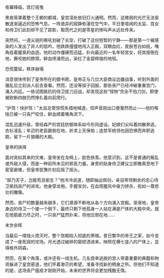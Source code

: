 夜幕降临，宫灯摇曳

黑夜笼罩着整个王朝的都城，皇宫深处依旧灯火通明。然而，这微弱的光芒无法驱散逐渐逼近的恐怖气息。一阵诡异的寂静弥漫在空气中，平日里喧闹的太监、宫女和侍卫们此刻却不见了踪影，取而代之的是零星的惨叫声从远处传来。

突然间，一道尖锐的嘶吼划破了长空，打破了这份短暂的宁静——那是第一个被感染的人发出了非人的低吟。他跌跌撞撞地闯入正殿，双眼血红，皮肤苍白如纸，嘴角挂着腥臭的血迹。他的动作僵硬而迅猛，扑向最近的一名年轻宫女，将其按倒在地，撕咬她的脖颈。鲜血喷涌而出，染红了金碧辉煌的地毯。

恐慌蔓延，秩序崩塌

消息很快传到了皇帝所在的御书房。皇帝正与几位大臣商议边疆战事，听到外面的骚乱后立刻派人前去查看。然而，还没等探子回报，那些丧尸已经冲破重重宫门，涌入内廷。一些试图抵抗的侍卫拔刀迎战，却发现这些“怪物”完全不怕刀剑，即使被砍断四肢仍然挣扎着向前爬行。

“护驾！快护驾！”太监总管惊慌失措地喊道，但声音刚出口便戛然而止——他的喉咙已被一只丧尸咬住，鲜血顺着嘴角流下。

混乱迅速升级，曾经森严的宫廷防御体系如今形同虚设。妃嫔们尖叫着四散奔逃，衣衫凌乱；年迈的老臣跪倒在地，祈求上天保佑；连禁军统领也因恐惧而弃职逃跑，留下一片狼藉的大殿。


皇帝的抉择

面对突如其来的灾难，皇帝坐在龙椅上，脸色铁青。他意识到，这不是普通的叛乱或外敌入侵，而是一种前所未见的邪恶力量。身旁的贴身侍卫建议立即撤离至地下密室避难，但皇帝犹豫片刻后摇了摇头。

“朕乃天子，岂能苟且偷生？”他冷冷说道，随即抽出佩剑，亲自带领剩余的忠心侍卫抵挡丧尸的进攻。他身穿龙袍，手握宝剑，在血雨腥风中奋力拼杀，宛如一尊悲壮的雕像。

然而，丧尸的数量越来越多，它们源源不断地从各个方向涌入宫殿。渐渐地，皇帝身边的侍卫一个接一个倒下，最终只剩下他孤身一人站在满是尸体的大殿中央。就在他筋疲力尽之时，一只丧尸猛然扑来，将他压倒在地……

末世余晖

当最后一缕烛火熄灭时，整个宫殿陷入彻底的黑暗。昔日繁华的帝王之家，如今变成了一座死寂的坟场。月光透过破碎的窗棂洒进来，映照在横七竖八的尸体上，显得格外阴森。

然而，在某个角落，或许还有一线生机。几名侥幸逃脱的宫人带着重要的典籍和物资躲进了皇宫密道，他们怀着渺茫的希望，准备寻找新的栖身之所。但他们不知道的是，这场丧尸瘟疫才刚刚开始，未来的世界将会更加残酷无情。